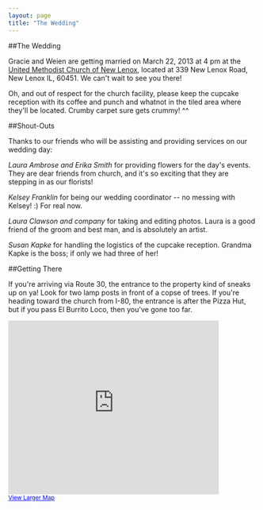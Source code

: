 ```yaml
---
layout: page
title: "The Wedding"
---
```


##The Wedding

Gracie and Weien are getting married on March 22, 2013 at 4 pm at the [United Methodist Church of New Lenox](http://www.umcnl.com/37993.html), located at 339 New Lenox Road, New Lenox IL, 60451. We can't wait to see you there!

Oh, and out of respect for the church facility, please keep the cupcake reception with its coffee and punch and whatnot in the tiled area where they'll be located. Crumby carpet sure gets crummy! ^^

##Shout-Outs

Thanks to our friends who will be assisting and providing services on our wedding day:

*Laura Ambrose and Erika Smith* for providing flowers for the day's events. They are dear friends from church, and it's so exciting that they are stepping in as our florists!

*Kelsey Franklin* for being our wedding coordinator -- no messing with Kelsey! :) For real now.

*Laura Clawson and company* for taking and editing photos. Laura is a good friend of the groom and best man, and is absolutely an artist.

*Susan Kapke* for handling the logistics of the cupcake reception. Grandma Kapke is the boss; if only we had three of her!


##Getting There

If you're arriving via Route 30, the entrance to the property kind of sneaks up on ya! Look for two lamp posts in front of a copse of trees. If you're heading toward the church from I-80, the entrance is after the Pizza Hut, but if you pass El Burrito Loco, then you've gone too far.

<iframe width="425" height="350" frameborder="0" scrolling="no" marginheight="0" marginwidth="0" src="https://maps.google.com/maps?f=q&amp;source=s_q&amp;hl=en&amp;geocode=&amp;q=United+Methodist+Church+New+Lenox&amp;aq=&amp;sll=41.514563,-87.970018&amp;sspn=0.006033,0.012853&amp;ie=UTF8&amp;hq=United+Methodist+Church+New+Lenox&amp;hnear=&amp;t=m&amp;ll=41.538137,-87.961349&amp;spn=0.089944,0.145912&amp;z=12&amp;output=embed"></iframe><br /><small><a href="https://maps.google.com/maps?f=q&amp;source=embed&amp;hl=en&amp;geocode=&amp;q=United+Methodist+Church+New+Lenox&amp;aq=&amp;sll=41.514563,-87.970018&amp;sspn=0.006033,0.012853&amp;ie=UTF8&amp;hq=United+Methodist+Church+New+Lenox&amp;hnear=&amp;t=m&amp;ll=41.538137,-87.961349&amp;spn=0.089944,0.145912&amp;z=12" style="color:#0000FF;text-align:left">View Larger Map</a></small>
